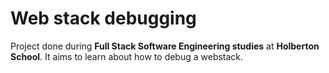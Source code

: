 # Web stack debugging
Project done during **Full Stack Software Engineering studies** at **Holberton School**. It aims to learn about how to debug a webstack.